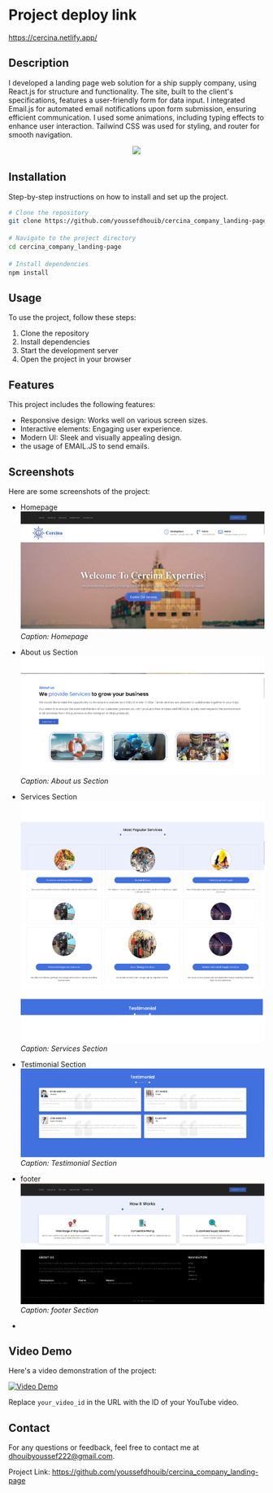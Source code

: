 # Project deploy link
https://cercina.netlify.app/

## Description

I developed a landing page web solution for a ship supply company, using React.js for structure and functionality. The site, built to the client's specifications, features a user-friendly form for data input. I integrated Email.js for automated email notifications upon form submission, ensuring efficient communication. I used some animations, including typing effects to enhance user interaction. Tailwind CSS was used for styling, and router for smooth navigation.
<div align="center">
    <img src="https://skillicons.dev/icons?i=react,mui,html,css,vscode,github,figma,tailwind,git" />
    
</div>

## Installation

Step-by-step instructions on how to install and set up the project.

```bash
# Clone the repository
git clone https://github.com/youssefdhouib/cercina_company_landing-page.git

# Navigate to the project directory
cd cercina_company_landing-page

# Install dependencies
npm install
```
## Usage

To use the project, follow these steps:

1. Clone the repository
2. Install dependencies
3. Start the development server
4. Open the project in your browser

## Features

This project includes the following features:

- Responsive design: Works well on various screen sizes.
- Interactive elements: Engaging user experience.
- Modern UI: Sleek and visually appealing design.
- the usage of EMAIL.JS to send emails.

## Screenshots

Here are some screenshots of the project:

- Homepage
  ![Homepage](screenshots/acc.png)
  *Caption: Homepage*

- About us Section
  ![Features Section](screenshots/about.png)
  *Caption: About us Section*

- Services Section
  ![Features Section](screenshots/popular.png)
   ![Features Section](screenshots/popular2.png)
  *Caption: Services Section*

- Testimonial Section
  ![Features Section](screenshots/testimonoi.png)
  *Caption: Testimonial Section*

- footer
  ![Features Section](screenshots/footer.png)
  *Caption: footer Section*

-
## Video Demo

Here's a video demonstration of the project:

[![Video Demo](https://img.youtube.com/vi/your_video_id/maxresdefault.jpg)](https://www.youtube.com/watch?v=your_video_id)

Replace `your_video_id` in the URL with the ID of your YouTube video.

## Contact

For any questions or feedback, feel free to contact me at [dhouibyoussef222@gmail.com](mailto:dhouibyoussef222@gmail.com).

Project Link: https://github.com/youssefdhouib/cercina_company_landing-page




